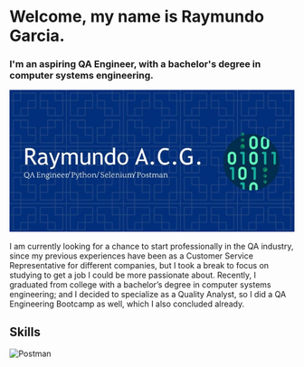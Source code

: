 # Welcome, my name is Raymundo Garcia.
### I'm an aspiring QA Engineer, with a bachelor's degree in computer systems engineering.
![Header](./header.jpg)

I am currently looking for a chance to start professionally in the QA industry, since my previous experiences have been as a Customer Service Representative for different companies, but I took a break to focus on studying to get a job I could be more passionate about. 
Recently, I graduated from college with a bachelor’s degree in computer systems engineering; and I decided to specialize as a Quality Analyst, so I did a QA Engineering Bootcamp as well, which I also concluded already.


## Skills
![Postman](https://img.shields.io/badge/Postman-FF6C37?style=for-the-badge&logo=Postman&logoColor=white)</br>

<!--
**RxyRxyHxylxy/RxyRxyHxylxy** is a ✨ _special_ ✨ repository because its `README.md` (this file) appears on your GitHub profile.

Here are some ideas to get you started:

- 🔭 I’m currently working on ...
- 🌱 I’m currently learning ...
- 👯 I’m looking to collaborate on ...
- 🤔 I’m looking for help with ...
- 💬 Ask me about ...
- 📫 How to reach me: ...
- 😄 Pronouns: ...
- ⚡ Fun fact: ...
-->
